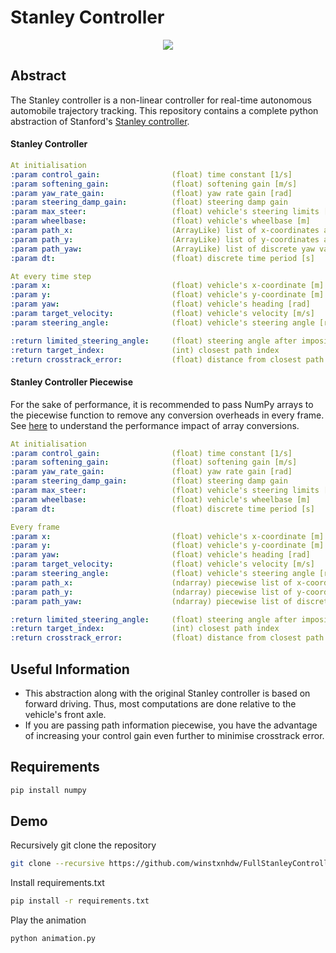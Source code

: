 # Stanley Controller

<div align="center">
	<img src="resources/animation.gif" />
</div>

## Abstract

The Stanley controller is a non-linear controller for real-time autonomous automobile trajectory tracking. This repository contains a complete python abstraction of Stanford's [Stanley controller](http://robotics.stanford.edu/~gabeh/papers/hoffmann_stanley_control07.pdf).

#### Stanley Controller

```yaml
At initialisation
:param control_gain:                (float) time constant [1/s]
:param softening_gain:              (float) softening gain [m/s]
:param yaw_rate_gain:               (float) yaw rate gain [rad]
:param steering_damp_gain:          (float) steering damp gain
:param max_steer:                   (float) vehicle's steering limits [rad]
:param wheelbase:                   (float) vehicle's wheelbase [m]
:param path_x:                      (ArrayLike) list of x-coordinates along the path
:param path_y:                      (ArrayLike) list of y-coordinates along the path
:param path_yaw:                    (ArrayLike) list of discrete yaw values along the path
:param dt:                          (float) discrete time period [s]

At every time step
:param x:                           (float) vehicle's x-coordinate [m]
:param y:                           (float) vehicle's y-coordinate [m]
:param yaw:                         (float) vehicle's heading [rad]
:param target_velocity:             (float) vehicle's velocity [m/s]
:param steering_angle:              (float) vehicle's steering angle [rad]

:return limited_steering_angle:     (float) steering angle after imposing steering limits [rad]
:return target_index:               (int) closest path index
:return crosstrack_error:           (float) distance from closest path index [m]
```

#### Stanley Controller Piecewise

For the sake of performance, it is recommended to pass NumPy arrays to the piecewise function to remove any conversion overheads in every frame. See [here](https://github.com/winstxnhdw/python-bench/blob/master/src/array_conversion.ipynb) to understand the performance impact of array conversions.

```yaml
At initialisation
:param control_gain:                (float) time constant [1/s]
:param softening_gain:              (float) softening gain [m/s]
:param yaw_rate_gain:               (float) yaw rate gain [rad]
:param steering_damp_gain:          (float) steering damp gain
:param max_steer:                   (float) vehicle's steering limits [rad]
:param wheelbase:                   (float) vehicle's wheelbase [m]
:param dt:                          (float) discrete time period [s]

Every frame
:param x:                           (float) vehicle's x-coordinate [m]
:param y:                           (float) vehicle's y-coordinate [m]
:param yaw:                         (float) vehicle's heading [rad]
:param target_velocity:             (float) vehicle's velocity [m/s]
:param steering_angle:              (float) vehicle's steering angle [rad]
:param path_x:                      (ndarray) piecewise list of x-coordinates along the path
:param path_y:                      (ndarray) piecewise list of y-coordinates along the path
:param path_yaw:                    (ndarray) piecewise list of discrete yaw values along the path

:return limited_steering_angle:     (float) steering angle after imposing steering limits [rad]
:return target_index:               (int) closest path index
:return crosstrack_error:           (float) distance from closest path index [m]
```

## Useful Information

- This abstraction along with the original Stanley controller is based on forward driving. Thus, most computations are done relative to the vehicle's front axle.
- If you are passing path information piecewise, you have the advantage of increasing your control gain even further to minimise crosstrack error.

## Requirements

```bash
pip install numpy
```

## Demo

Recursively git clone the repository

```bash
git clone --recursive https://github.com/winstxnhdw/FullStanleyController.git
```

Install requirements.txt

```bash
pip install -r requirements.txt
```

Play the animation

```
python animation.py
```
